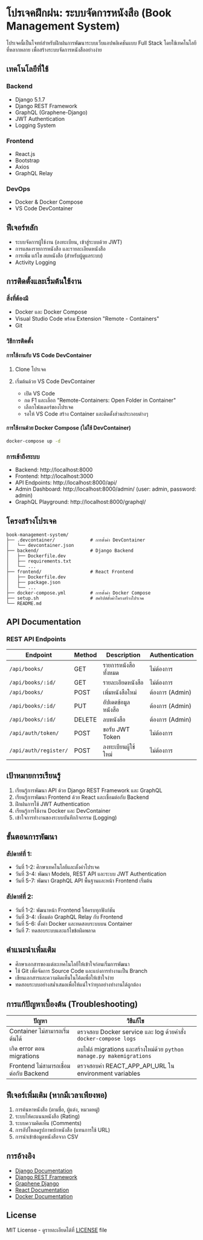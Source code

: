 # โปรเจคฝึกฝน: ระบบจัดการหนังสือ (Book Management System)

โปรเจคนี้เป็นโจทย์สำหรับฝึกฝนการพัฒนาระบบเว็บแอปพลิเคชันแบบ Full Stack โดยใช้เทคโนโลยีที่หลากหลาย เพื่อสร้างระบบจัดการหนังสืออย่างง่าย
## เทคโนโลยีที่ใช้

### Backend
- Django 5.1.7
- Django REST Framework
- GraphQL (Graphene-Django)
- JWT Authentication
- Logging System

### Frontend
- React.js
- Bootstrap
- Axios
- GraphQL Relay

### DevOps
- Docker & Docker Compose
- VS Code DevContainer

## ฟีเจอร์หลัก

- ระบบจัดการผู้ใช้งาน (ลงทะเบียน, เข้าสู่ระบบด้วย JWT)
- การแสดงรายการหนังสือ และรายละเอียดหนังสือ
- การเพิ่ม แก้ไข ลบหนังสือ (สำหรับผู้ดูแลระบบ)
- Activity Logging

## การติดตั้งและเริ่มต้นใช้งาน

### สิ่งที่ต้องมี
- Docker และ Docker Compose
- Visual Studio Code พร้อม Extension "Remote - Containers"
- Git

### วิธีการติดตั้ง

#### การใช้งานกับ VS Code DevContainer
1. Clone โปรเจค

2. เริ่มต้นด้วย VS Code DevContainer
   - เปิด VS Code
   - กด F1 และเลือก "Remote-Containers: Open Folder in Container"
   - เลือกโฟลเดอร์ของโปรเจค
   - รอให้ VS Code สร้าง Container และติดตั้งส่วนประกอบต่างๆ

#### การใช้งานด้วย Docker Compose (ไม่ใช้ DevContainer)
```bash
docker-compose up -d
```

### การเข้าถึงระบบ
- Backend: http://localhost:8000
- Frontend: http://localhost:3000
- API Endpoints: http://localhost:8000/api/
- Admin Dashboard: http://localhost:8000/admin/ (user: admin, password: admin)
- GraphQL Playground: http://localhost:8000/graphql/

## โครงสร้างโปรเจค

```
book-management-system/
├── .devcontainer/             # การตั้งค่า DevContainer
│   └── devcontainer.json
├── backend/                   # Django Backend
│   ├── Dockerfile.dev
│   ├── requirements.txt
│   └── ...
├── frontend/                  # React Frontend
│   ├── Dockerfile.dev
│   ├── package.json
│   └── ...
├── docker-compose.yml         # การตั้งค่า Docker Compose
├── setup.sh                   # สคริปต์ตั้งค่าโครงสร้างโปรเจค
└── README.md
```

## API Documentation

### REST API Endpoints

| Endpoint | Method | Description | Authentication |
|----------|--------|-------------|----------------|
| `/api/books/` | GET | รายการหนังสือทั้งหมด | ไม่ต้องการ |
| `/api/books/:id/` | GET | รายละเอียดหนังสือ | ไม่ต้องการ |
| `/api/books/` | POST | เพิ่มหนังสือใหม่ | ต้องการ (Admin) |
| `/api/books/:id/` | PUT | อัปเดตข้อมูลหนังสือ | ต้องการ (Admin) |
| `/api/books/:id/` | DELETE | ลบหนังสือ | ต้องการ (Admin) |
| `/api/auth/token/` | POST | ขอรับ JWT Token | ไม่ต้องการ |
| `/api/auth/register/` | POST | ลงทะเบียนผู้ใช้ใหม่ | ไม่ต้องการ |

## เป้าหมายการเรียนรู้

1. เรียนรู้การพัฒนา API ด้วย Django REST Framework และ GraphQL
2. เรียนรู้การพัฒนา Frontend ด้วย React และเชื่อมต่อกับ Backend
3. ฝึกฝนการใช้ JWT Authentication
4. เรียนรู้การใช้งาน Docker และ DevContainer
5. เข้าใจการทำงานของระบบบันทึกกิจกรรม (Logging)

## ขั้นตอนการพัฒนา

### สัปดาห์ที่ 1:
- วันที่ 1-2: ศึกษาเทคโนโลยีและตั้งค่าโปรเจค
- วันที่ 3-4: พัฒนา Models, REST API และระบบ JWT Authentication
- วันที่ 5-7: พัฒนา GraphQL API พื้นฐานและหน้า Frontend เริ่มต้น

### สัปดาห์ที่ 2:
- วันที่ 1-2: พัฒนาหน้า Frontend ให้ครบทุกฟังก์ชัน
- วันที่ 3-4: เชื่อมต่อ GraphQL Relay กับ Frontend
- วันที่ 5-6: ตั้งค่า Docker และทดสอบระบบบน Container
- วันที่ 7: ทดสอบระบบและแก้ไขข้อผิดพลาด

## คำแนะนำเพิ่มเติม

- ศึกษาเอกสารของแต่ละเทคโนโลยีให้เข้าใจก่อนเริ่มการพัฒนา
- ใช้ Git เพื่อจัดการ Source Code และแบ่งการทำงานเป็น Branch
- เขียนเอกสารและความคิดเห็นในโค้ดเพื่อให้เข้าใจง่าย
- ทดสอบระบบอย่างสม่ำเสมอเพื่อให้แน่ใจว่าทุกอย่างทำงานได้ถูกต้อง

## การแก้ปัญหาเบื้องต้น (Troubleshooting)

| ปัญหา | วิธีแก้ไข |
|-------|----------|
| Container ไม่สามารถเริ่มต้นได้ | ตรวจสอบ Docker service และ log ด้วยคำสั่ง `docker-compose logs` |
| เกิด error ตอน migrations | ลบไฟล์ migrations และสร้างใหม่ด้วย `python manage.py makemigrations` |
| Frontend ไม่สามารถเชื่อมต่อกับ Backend | ตรวจสอบค่า REACT_APP_API_URL ใน environment variables |

## ฟีเจอร์เพิ่มเติม (หากมีเวลาเพียงพอ)

1. การค้นหาหนังสือ (ตามชื่อ, ผู้แต่ง, หมวดหมู่)
2. ระบบให้คะแนนหนังสือ (Rating)
3. ระบบความคิดเห็น (Comments)
4. การอัปโหลดรูปภาพปกหนังสือ (แทนการใช้ URL)
5. การนำเข้าข้อมูลหนังสือจาก CSV


## การอ้างอิง

- [Django Documentation](https://docs.djangoproject.com/)
- [Django REST Framework](https://www.django-rest-framework.org/)
- [Graphene Django](https://docs.graphene-python.org/projects/django/en/latest/)
- [React Documentation](https://reactjs.org/docs/getting-started.html)
- [Docker Documentation](https://docs.docker.com/)

## License
MIT License - ดูรายละเอียดได้ที่ [LICENSE](LICENSE) file